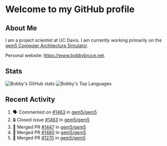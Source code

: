 # Welcome to my GitHub profile

## About Me

I am a project scientist at UC Davis. I am currently working primarily on the [gem5 Computer Architecture Simulator](https://github.com/gem5).

Personal website: <https://www.bobbybruce.net>.

## Stats

![Bobby's GitHub stats](https://github-readme-stats.vercel.app/api?username=bobbyrbruce&show_icons=true&theme=responsive&include_all_commits=true&count_private=true&show=reviews&disable_animations=true)
![Bobby's Top Languages ](https://github-readme-stats.vercel.app/api/top-langs/?username=bobbyrbruce&layout=compact&theme=responsive&count_private=true&langs_count=10&disable_animations=true)

## Recent Activity

<!--START_SECTION:activity-->
1. 🗣 Commented on [#1463](https://github.com/gem5/gem5/issues/1463#issuecomment-2297353576) in [gem5/gem5](https://github.com/gem5/gem5)
2. 🔒 Closed issue [#1463](https://github.com/gem5/gem5/issues/1463) in [gem5/gem5](https://github.com/gem5/gem5)
3. 🎉 Merged PR [#1447](https://github.com/gem5/gem5/pull/1447) in [gem5/gem5](https://github.com/gem5/gem5)
4. 🎉 Merged PR [#1460](https://github.com/gem5/gem5/pull/1460) in [gem5/gem5](https://github.com/gem5/gem5)
5. 🎉 Merged PR [#1270](https://github.com/gem5/gem5/pull/1270) in [gem5/gem5](https://github.com/gem5/gem5)
<!--END_SECTION:activity-->
